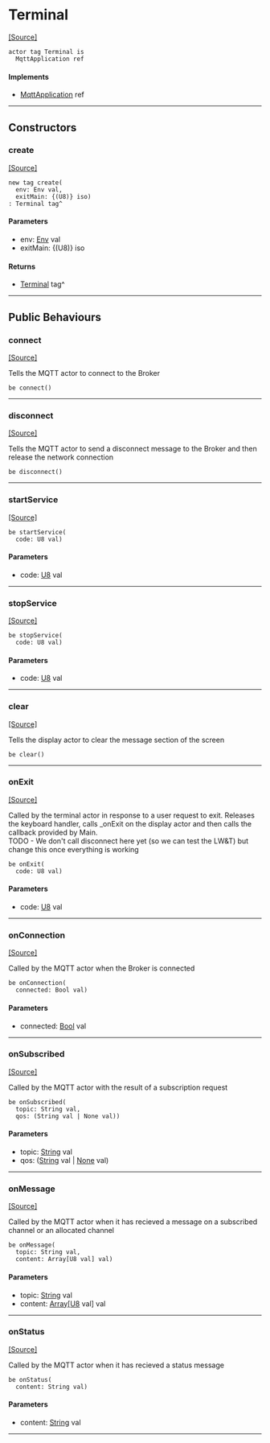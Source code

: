 # Terminal
<span class="source-link">[[Source]](src/mqtt-terminal/terminal.md#L-0-11)</span>
```pony
actor tag Terminal is
  MqttApplication ref
```

#### Implements

* [MqttApplication](mqtt-mqtt-MqttApplication.md) ref

---

## Constructors

### create
<span class="source-link">[[Source]](src/mqtt-terminal/terminal.md#L-0-19)</span>


```pony
new tag create(
  env: Env val,
  exitMain: {(U8)} iso)
: Terminal tag^
```
#### Parameters

*   env: [Env](builtin-Env.md) val
*   exitMain: {(U8)} iso

#### Returns

* [Terminal](mqtt-terminal-Terminal.md) tag^

---

## Public Behaviours

### connect
<span class="source-link">[[Source]](src/mqtt-terminal/terminal.md#L-0-38)</span>


Tells the MQTT actor to connect to the Broker


```pony
be connect()
```

---

### disconnect
<span class="source-link">[[Source]](src/mqtt-terminal/terminal.md#L-0-44)</span>


Tells the MQTT actor to send a disconnect message to the Broker and then release
the network connection


```pony
be disconnect()
```

---

### startService
<span class="source-link">[[Source]](src/mqtt-terminal/terminal.md#L-0-51)</span>


```pony
be startService(
  code: U8 val)
```
#### Parameters

*   code: [U8](builtin-U8.md) val

---

### stopService
<span class="source-link">[[Source]](src/mqtt-terminal/terminal.md#L-0-55)</span>


```pony
be stopService(
  code: U8 val)
```
#### Parameters

*   code: [U8](builtin-U8.md) val

---

### clear
<span class="source-link">[[Source]](src/mqtt-terminal/terminal.md#L-0-59)</span>


Tells the display actor to clear the message section of the screen


```pony
be clear()
```

---

### onExit
<span class="source-link">[[Source]](src/mqtt-terminal/terminal.md#L-0-65)</span>


Called by the terminal actor in response to a user request to exit. Releases the
keyboard handler, calls _onExit on the display actor and then calls the callback
provided by Main.  
TODO - We don't call disconnect here yet (so we can test the LW&T) but change this once
everything is working


```pony
be onExit(
  code: U8 val)
```
#### Parameters

*   code: [U8](builtin-U8.md) val

---

### onConnection
<span class="source-link">[[Source]](src/mqtt-terminal/terminal.md#L-0-78)</span>


Called by the MQTT actor when the Broker is connected


```pony
be onConnection(
  connected: Bool val)
```
#### Parameters

*   connected: [Bool](builtin-Bool.md) val

---

### onSubscribed
<span class="source-link">[[Source]](src/mqtt-terminal/terminal.md#L-0-84)</span>


Called by the MQTT actor with the result of a subscription request


```pony
be onSubscribed(
  topic: String val,
  qos: (String val | None val))
```
#### Parameters

*   topic: [String](builtin-String.md) val
*   qos: ([String](builtin-String.md) val | [None](builtin-None.md) val)

---

### onMessage
<span class="source-link">[[Source]](src/mqtt-terminal/terminal.md#L-0-96)</span>


Called by the MQTT actor when it has recieved a message on a subscribed channel or 
an allocated channel


```pony
be onMessage(
  topic: String val,
  content: Array[U8 val] val)
```
#### Parameters

*   topic: [String](builtin-String.md) val
*   content: [Array](builtin-Array.md)\[[U8](builtin-U8.md) val\] val

---

### onStatus
<span class="source-link">[[Source]](src/mqtt-terminal/terminal.md#L-0-104)</span>


Called by the MQTT actor when it has recieved a status message


```pony
be onStatus(
  content: String val)
```
#### Parameters

*   content: [String](builtin-String.md) val

---

